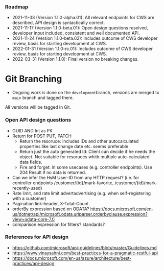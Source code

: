 ### Roadmap
* 2021-11-03 (Version 1.1.0-alpha.01): All relevant endpoints for CWS are described, API design is syntactically correct.
* 2021-11-17 (Version 1.1.0-beta.01): Open design questions resolved, developer input included, consistent and well documented API. 
* 2021-11-24 (Version 1.1.0-beta.02): Includes outcome of CWS developer review, basis for starting development at CWS.
* 2022-01-31 (Version 1.1.0-rc.01): Includes outcome of CWS developer review, basis for starting development at CWS.
* 2022-03-31 (Version 1.1.0): Final version no breaking changes.

# Git Branching
* Ongoing work is done on the `development`branch, versions are merged to `main` branch and tagged there.


All versions will be tagged in Git.


### Open API design questions
* GUID AND Int as PK
* Return for  POST PUT, PATCH 
  * Return the resoruce: Includes IDs and other autocalculated properties like last change date etc. seems preferable
  * Return just the auto generated Id: Client can decide if he needs the object. Not suitable for resoruces whith multiple auto-calculated data fields.
  * Fire and forget: In some usecases (e.g. controller endpoints). Use 204 Result if no data is returned.
* Can we infer the HsM User-ID from any HTTP request? (i.e. for controller endpoints /customer/{id}/mark-favorite, /customer/{id}/mark-recently-used)
* Rate limit, and rate limit advertadvertising  (e.g. when self-registering with a customer) 
* Pagination link-header, X-Total-Count
* orderBy expression based on ODATA? https://docs.microsoft.com/en-us/dotnet/api/microsoft.odata.uriparser.orderbyclause.expression?view=odata-core-7.0
* comparison espression for filters? standards?

### References for API design
* https://github.com/microsoft/api-guidelines/blob/master/Guidelines.md
* https://www.vinaysahni.com/best-practices-for-a-pragmatic-restful-api
* https://docs.microsoft.com/en-us/azure/architecture/best-practices/api-design